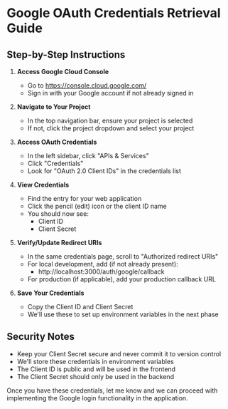 # Google OAuth Credentials Retrieval Guide

## Step-by-Step Instructions

1. **Access Google Cloud Console**
   - Go to https://console.cloud.google.com/
   - Sign in with your Google account if not already signed in

2. **Navigate to Your Project**
   - In the top navigation bar, ensure your project is selected
   - If not, click the project dropdown and select your project

3. **Access OAuth Credentials**
   - In the left sidebar, click "APIs & Services"
   - Click "Credentials"
   - Look for "OAuth 2.0 Client IDs" in the credentials list

4. **View Credentials**
   - Find the entry for your web application
   - Click the pencil (edit) icon or the client ID name
   - You should now see:
     * Client ID
     * Client Secret
   
5. **Verify/Update Redirect URIs**
   - In the same credentials page, scroll to "Authorized redirect URIs"
   - For local development, add (if not already present):
     * http://localhost:3000/auth/google/callback
   - For production (if applicable), add your production callback URL

6. **Save Your Credentials**
   - Copy the Client ID and Client Secret
   - We'll use these to set up environment variables in the next phase

## Security Notes
- Keep your Client Secret secure and never commit it to version control
- We'll store these credentials in environment variables
- The Client ID is public and will be used in the frontend
- The Client Secret should only be used in the backend

Once you have these credentials, let me know and we can proceed with implementing the Google login functionality in the application.